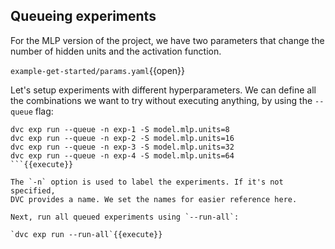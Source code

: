 ## Queueing experiments

For the MLP version of the project, we have two parameters that change the
number of hidden units and the activation function. 

`example-get-started/params.yaml`{{open}}

Let's setup experiments with different hyperparameters. We can define all the
combinations we want to try without executing anything, by using the `--queue`
flag:

```
dvc exp run --queue -n exp-1 -S model.mlp.units=8
dvc exp run --queue -n exp-2 -S model.mlp.units=16
dvc exp run --queue -n exp-3 -S model.mlp.units=32
dvc exp run --queue -n exp-4 -S model.mlp.units=64
```{{execute}}

The `-n` option is used to label the experiments. If it's not specified,
DVC provides a name. We set the names for easier reference here. 

Next, run all queued experiments using `--run-all`:

`dvc exp run --run-all`{{execute}}

